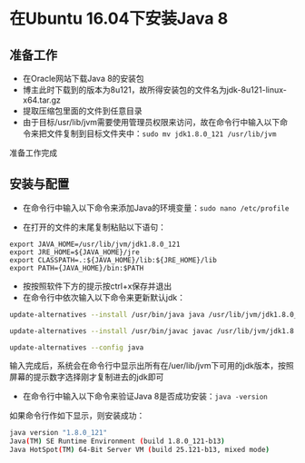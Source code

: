 # 在Ubuntu 16.04下安装Java 8

## 准备工作

+ 在Oracle网站下载Java 8的安装包
+ 博主此时下载到的版本为8u121，故所得安装包的文件名为jdk-8u121-linux-x64.tar.gz
+ 提取压缩包里面的文件到任意目录
+ 由于目标/usr/lib/jvm需要使用管理员权限来访问，故在命令行中输入以下命令来把文件复制到目标文件夹中：`sudo mv jdk1.8.0_121 /usr/lib/jvm`

准备工作完成

## 安装与配置

+ 在命令行中输入以下命令来添加Java的环境变量：`sudo nano /etc/profile`

+ 在打开的文件的末尾复制粘贴以下语句：

```profile
export JAVA_HOME=/usr/lib/jvm/jdk1.8.0_121
export JRE_HOME=${JAVA_HOME}/jre
export CLASSPATH=.:${JAVA_HOME}/lib:${JRE_HOME}/lib
export PATH={JAVA_HOME}/bin:$PATH
```

+ 按按照软件下方的提示按ctrl+x保存并退出
+ 在命令行中依次输入以下命令来更新默认jdk：
```bash
update-alternatives --install /usr/bin/java java /usr/lib/jvm/jdk1.8.0_121/bin/java 300

update-alternatives --install /usr/bin/javac javac /usr/lib/jvm/jdk1.8.0_121/bin/javac 300

update-alternatives --config java
```

输入完成后，系统会在命令行中显示出所有在/uer/lib/jvm下可用的jdk版本，按照屏幕的提示数字选择刚才复制进去的jdk即可

+ 在命令行中输入以下命令来验证Java 8是否成功安装：`java -version`

如果命令行作如下显示，则安装成功：

```bash
java version "1.8.0_121"
Java(TM) SE Runtime Environment (build 1.8.0_121-b13)
Java HotSpot(TM) 64-Bit Server VM (build 25.121-b13, mixed mode)
```

